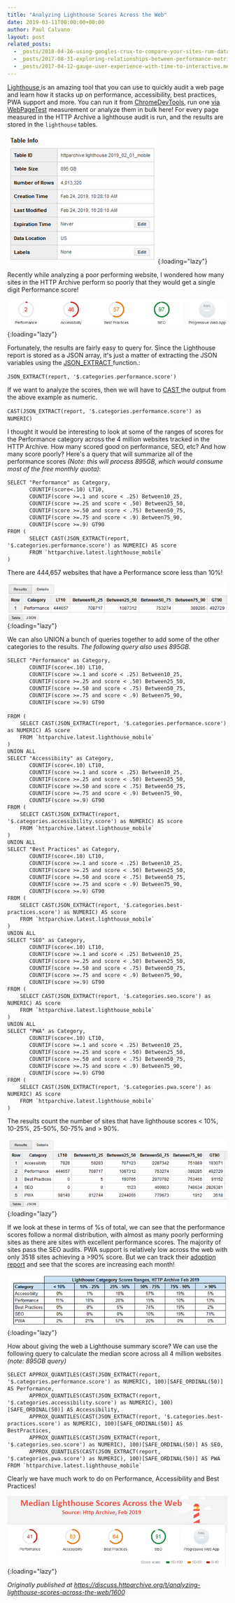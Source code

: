 ```yaml
---
title: "Analyzing Lighthouse Scores Across the Web"
date: 2019-03-11T00:00:00+00:00
author: Paul Calvano
layout: post
related_posts:
  - _posts/2018-04-26-using-googles-crux-to-compare-your-sites-rum-data-w-competitors.md
  - _posts/2017-08-31-exploring-relationships-between-performance-metrics-in-http-archive-data.md
  - _posts/2017-04-12-gauge-user-experience-with-time-to-interactive.md
---
```


[Lighthouse ](https://developers.google.com/web/tools/lighthouse/)is an amazing tool that you can use to quickly audit a web page and learn how it stacks up on performance, accessibility, best practices, PWA support and more. You can run it from [ChromeDevTools](https://developers.google.com/web/tools/lighthouse/#devtools), run one [via WebPageTest](https://www.webpagetest.org/lighthouse) measurement or analyze them in bulk here! For every page measured in the HTTP Archive a lighthouse audit is run, and the results are stored in the `lighthouse` tables.

![](/assets/img/blog/analyzing-lighthouse-scores-across-the-web/1.png){:loading="lazy"}

Recently while analyzing a poor performing website, I wondered how many sites in the HTTP Archive perform so poorly that they would get a single digit Performance score!

![](/assets/img/blog/analyzing-lighthouse-scores-across-the-web/2.png){:loading="lazy"}

Fortunately, the results are fairly easy to query for. Since the Lighthouse report is stored as a JSON array, it's just a matter of extracting the JSON variables using the [JSON_EXTRACT ](https://cloud.google.com/bigquery/docs/reference/standard-sql/json_functions)function.:

`JSON_EXTRACT(report, '$.categories.performance.score')`

If we want to analyze the scores, then we will have to [CAST ](https://cloud.google.com/bigquery/docs/reference/standard-sql/conversion_rules)the output from the above example as numeric.

`CAST(JSON_EXTRACT(report, '$.categories.performance.score') as NUMERIC)`

I thought it would be interesting to look at some of the ranges of scores for the Performance category across the 4 million websites tracked in the HTTP Archive. How many scored good on performance, SEO, etc? And how many score poorly? Here's a query that will summarize all of the performance scores *(Note: this will process 895GB, which would consume most of the free monthly quota)*:

```
SELECT "Performance" as Category,
       COUNTIF(score<.10) LT10,
       COUNTIF(score >=.1 and score < .25) Between10_25,
       COUNTIF(score >=.25 and score < .50) Between25_50,
       COUNTIF(score >=.50 and score < .75) Between50_75,
       COUNTIF(score >=.75 and score < .9) Between75_90,
       COUNTIF(score >=.9) GT90
FROM (
       SELECT CAST(JSON_EXTRACT(report, '$.categories.performance.score') as NUMERIC) AS score
       FROM `httparchive.latest.lighthouse_mobile`
)

```
There are 444,657 websites that have a Performance score less than 10%!

![](/assets/img/blog/analyzing-lighthouse-scores-across-the-web/3.png){:loading="lazy"}

We can also UNION a bunch of queries together to add some of the other categories to the results. *The following query also uses 895GB.*

```
SELECT "Performance" as Category,
       COUNTIF(score<.10) LT10,
       COUNTIF(score >=.1 and score < .25) Between10_25,
       COUNTIF(score >=.25 and score < .50) Between25_50,
       COUNTIF(score >=.50 and score < .75) Between50_75,
       COUNTIF(score >=.75 and score < .9) Between75_90,
       COUNTIF(score >=.9) GT90

FROM (
    SELECT CAST(JSON_EXTRACT(report, '$.categories.performance.score') as NUMERIC) AS score
    FROM `httparchive.latest.lighthouse_mobile`
)
UNION ALL
SELECT "Accessibiity" as Category,
       COUNTIF(score<.10) LT10,
       COUNTIF(score >=.1 and score < .25) Between10_25,
       COUNTIF(score >=.25 and score < .50) Between25_50,
       COUNTIF(score >=.50 and score < .75) Between50_75,
       COUNTIF(score >=.75 and score < .9) Between75_90,
       COUNTIF(score >=.9) GT90
FROM (
    SELECT CAST(JSON_EXTRACT(report, '$.categories.accessibility.score') as NUMERIC) AS score
    FROM `httparchive.latest.lighthouse_mobile`
)
UNION ALL
SELECT "Best Practices" as Category,
       COUNTIF(score<.10) LT10,
       COUNTIF(score >=.1 and score < .25) Between10_25,
       COUNTIF(score >=.25 and score < .50) Between25_50,
       COUNTIF(score >=.50 and score < .75) Between50_75,
       COUNTIF(score >=.75 and score < .9) Between75_90,
       COUNTIF(score >=.9) GT90
FROM (
    SELECT CAST(JSON_EXTRACT(report, '$.categories.best-practices.score') as NUMERIC) AS score
    FROM `httparchive.latest.lighthouse_mobile`
)
UNION ALL
SELECT "SEO" as Category,
       COUNTIF(score<.10) LT10,
       COUNTIF(score >=.1 and score < .25) Between10_25,
       COUNTIF(score >=.25 and score < .50) Between25_50,
       COUNTIF(score >=.50 and score < .75) Between50_75,
       COUNTIF(score >=.75 and score < .9) Between75_90,
       COUNTIF(score >=.9) GT90
FROM (
    SELECT CAST(JSON_EXTRACT(report, '$.categories.seo.score') as NUMERIC) AS score
    FROM `httparchive.latest.lighthouse_mobile`
)
UNION ALL
SELECT "PWA" as Category,
       COUNTIF(score<.10) LT10,
       COUNTIF(score >=.1 and score < .25) Between10_25,
       COUNTIF(score >=.25 and score < .50) Between25_50,
       COUNTIF(score >=.50 and score < .75) Between50_75,
       COUNTIF(score >=.75 and score < .9) Between75_90,
       COUNTIF(score >=.9) GT90
FROM (
    SELECT CAST(JSON_EXTRACT(report, '$.categories.pwa.score') as NUMERIC) AS score
    FROM `httparchive.latest.lighthouse_mobile`
)

```

The results count the number of sites that have lighthouse scores < 10%, 10-25%, 25-50%, 50-75% and > 90%. 

![](/assets/img/blog/analyzing-lighthouse-scores-across-the-web/4.png){:loading="lazy"}

If we look at these in terms of %s of total, we can see that the performance scores follow a normal distribution, with almost as many poorly performing sites as there are sites with excellent performance scores. The majority of sites pass the SEO audits. PWA support is relatively low across the web with only 3518 sites achieving a >90% score. But we can track their [adoption report](https://httparchive.org/reports/progressive-web-apps) and see that the scores are increasing each month!

![](/assets/img/blog/analyzing-lighthouse-scores-across-the-web/5.png){:loading="lazy"}

How about giving the web a Lighthouse summary score? We can use the following query to calculate the median score across all 4 million websites *(note: 895GB query)*

```
SELECT APPROX_QUANTILES(CAST(JSON_EXTRACT(report, '$.categories.performance.score') as NUMERIC), 100)[SAFE_ORDINAL(50)] AS Performance,
	   APPROX_QUANTILES(CAST(JSON_EXTRACT(report, '$.categories.accessibility.score') as NUMERIC), 100)[SAFE_ORDINAL(50)] AS Accessibility,
	   APPROX_QUANTILES(CAST(JSON_EXTRACT(report, '$.categories.best-practices.score') as NUMERIC), 100)[SAFE_ORDINAL(50)] AS BestPractices,
	   APPROX_QUANTILES(CAST(JSON_EXTRACT(report, '$.categories.seo.score') as NUMERIC), 100)[SAFE_ORDINAL(50)] AS SEO,
	   APPROX_QUANTILES(CAST(JSON_EXTRACT(report, '$.categories.pwa.score') as NUMERIC), 100)[SAFE_ORDINAL(50)] AS PWA
FROM `httparchive.latest.lighthouse_mobile` 
```

Clearly we have much work to do on Performance, Accessibility and Best Practices!

![](/assets/img/blog/analyzing-lighthouse-scores-across-the-web/6.png){:loading="lazy"}

_Originally published at <https://discuss.httparchive.org/t/analyzing-lighthouse-scores-across-the-web/1600>_